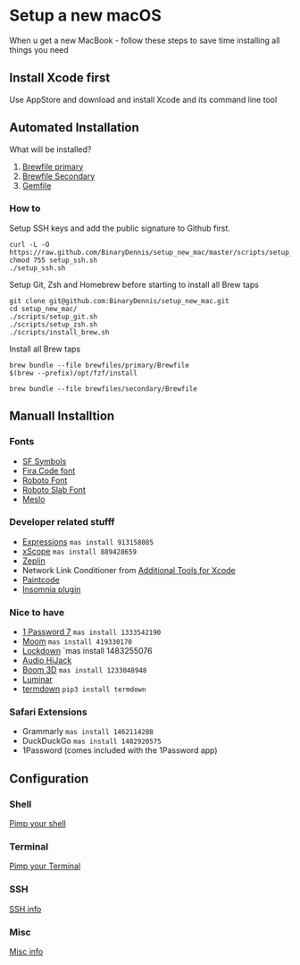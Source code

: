 # Setup a new macOS

When u get a new MacBook - follow these steps to save time installing all things you need

## Install Xcode first
Use AppStore and download and install Xcode and its command line tool

## Automated Installation 

What will be installed? 
1. [Brewfile primary](Brewfiles/primary/Brewfile) 
2. [Brewfile Secondary](Brewfiles/secondary/Brewfile)
3. [Gemfile](Gemfile)


### How to

Setup SSH keys and add the public signature to Github first.
```
curl -L -O https://raw.github.com/BinaryDennis/setup_new_mac/master/scripts/setup_ssh.sh
chmod 755 setup_ssh.sh
./setup_ssh.sh
```


Setup Git, Zsh and Homebrew before starting to install all Brew taps
```
git clone git@github.com:BinaryDennis/setup_new_mac.git
cd setup_new_mac/
./scripts/setup_git.sh
./scripts/setup_zsh.sh
./scripts/install_brew.sh

```

Install all Brew taps
```
brew bundle --file brewfiles/primary/Brewfile
$(brew --prefix)/opt/fzf/install

brew bundle --file brewfiles/secondary/Brewfile

```

## Manuall Installtion

### Fonts
- [SF Symbols](https://developer.apple.com/sf-symbols/)
- [Fira Code font](https://github.com/tonsky/FiraCode)
- [Roboto Font](https://fonts.google.com/specimen/Roboto)
- [Roboto Slab Font](https://fonts.google.com/specimen/Roboto+Slab?query=roboto+slab)
- [Meslo](https://github.com/powerline/fonts/raw/master/Meslo%20Slashed/Meslo%20LG%20M%20Regular%20for%20Powerline.ttf)

### Developer related stufff
- [Expressions](https://www.apptorium.com/expressions) `mas install 913158085`
- [xScope](https://xscopeapp.com) `mas install 889428659`
- [Zeplin](https://zpl.io/download-mac)
- Network Link Conditioner from [Additional Tools for Xcode](https://developer.apple.com/download/all/?q=additional)
- [Paintcode](https://www.paintcodeapp.com)
- [Insomnia plugin](https://github.com/georgeflug/insomnia-plugin-save-variables)

### Nice to have
- [1 Password 7](https://1password.com) `mas install 1333542190`
- [Moom](https://manytricks.com/moom/) `mas install 419330170`
- [Lockdown](https://lockdownhq.com) `mas install 1483255076
- [Audio HiJack](https://rogueamoeba.com/audiohijack/)
- [Boom 3D](https://www.globaldelight.com/boom/) `mas install 1233048948`
- [Luminar](https://skylum.com/luminar)
- [termdown](https://github.com/trehn/termdown) `pip3 install termdown`

### Safari Extensions
- Grammarly `mas install 1462114288`
- DuckDuckGo `mas install 1482920575`
- 1Password (comes included with the 1Password app)

## Configuration

### Shell
[Pimp your shell](readmes/shell.md)

### Terminal
[Pimp your Terminal](readmes/terminal.md)

### SSH
[SSH info](readme/ssh.md)

### Misc
[Misc info](readme/misc.md)
